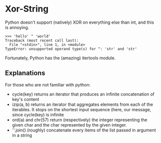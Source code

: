 # Xor-String

Python doesn't support (natively) XOR on everything else than int, and this is annoying.

```
>>> 'hello' ^ 'world'
Traceback (most recent call last):
  File "<stdin>", line 1, in <module>
TypeError: unsupported operand type(s) for ^: 'str' and 'str'
```

Fortunately, Python has the (amazing) itertools module.

## Explanations

For those who are not familiar with python:

* cycle(key) returns an iterator that produces an infinite concatenation of key's content
* izip(a, b) returns an iterator that aggregates elements from each of the iterables. It stops on the shortest input sequence (here, our message, since cycle(key) is infinite
* ord(a) and chr(57) return (respectively) the integer representing the given char and the char represented by the given integer.
* ''.join() (roughly) concatenate every items of the list passed in argument in a string